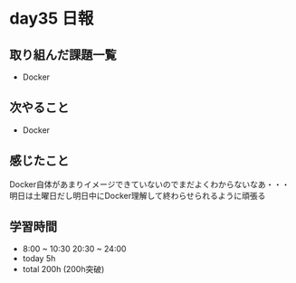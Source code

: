 # day35 日報
## 取り組んだ課題一覧
- Docker

## 次やること
- Docker

## 感じたこと
Docker自体があまりイメージできていないのでまだよくわからないなあ・・・  
明日は土曜日だし明日中にDocker理解して終わらせられるように頑張る
  
   
## 学習時間
- 8:00 ~ 10:30 20:30 ~ 24:00
- today 5h
- total 200h (200h突破)
